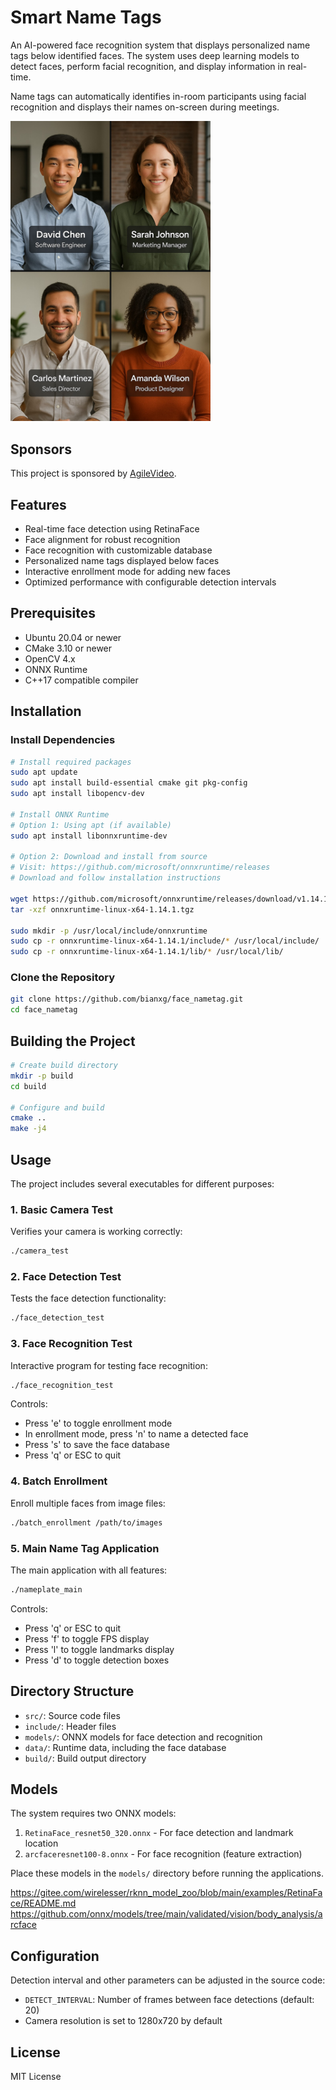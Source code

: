 # Smart Name Tags

An AI-powered face recognition system that displays personalized name tags below identified faces. The system uses deep learning models to detect faces, perform facial recognition, and display information in real-time.

Name tags can automatically identifies in-room participants using facial recognition and displays their names on-screen during meetings.

<img src="name_tags.jpg" alt="Smart name tags" width="320"/>

## Sponsors

This project is sponsored by [AgileVideo](https://www.agilevideovc.com).

## Features

- Real-time face detection using RetinaFace
- Face alignment for robust recognition
- Face recognition with customizable database
- Personalized name tags displayed below faces
- Interactive enrollment mode for adding new faces
- Optimized performance with configurable detection intervals

## Prerequisites

- Ubuntu 20.04 or newer
- CMake 3.10 or newer
- OpenCV 4.x
- ONNX Runtime
- C++17 compatible compiler

## Installation

### Install Dependencies

```bash
# Install required packages
sudo apt update
sudo apt install build-essential cmake git pkg-config
sudo apt install libopencv-dev

# Install ONNX Runtime
# Option 1: Using apt (if available)
sudo apt install libonnxruntime-dev

# Option 2: Download and install from source
# Visit: https://github.com/microsoft/onnxruntime/releases
# Download and follow installation instructions

wget https://github.com/microsoft/onnxruntime/releases/download/v1.14.1/onnxruntime-linux-x64-1.14.1.tgz
tar -xzf onnxruntime-linux-x64-1.14.1.tgz

sudo mkdir -p /usr/local/include/onnxruntime
sudo cp -r onnxruntime-linux-x64-1.14.1/include/* /usr/local/include/
sudo cp -r onnxruntime-linux-x64-1.14.1/lib/* /usr/local/lib/
```

### Clone the Repository

```bash
git clone https://github.com/bianxg/face_nametag.git
cd face_nametag
```

## Building the Project

```bash
# Create build directory
mkdir -p build
cd build

# Configure and build
cmake ..
make -j4
```

## Usage

The project includes several executables for different purposes:

### 1. Basic Camera Test

Verifies your camera is working correctly:

```bash
./camera_test
```

### 2. Face Detection Test

Tests the face detection functionality:

```bash
./face_detection_test
```

### 3. Face Recognition Test

Interactive program for testing face recognition:

```bash
./face_recognition_test
```

Controls:
- Press 'e' to toggle enrollment mode
- In enrollment mode, press 'n' to name a detected face
- Press 's' to save the face database
- Press 'q' or ESC to quit

### 4. Batch Enrollment

Enroll multiple faces from image files:

```bash
./batch_enrollment /path/to/images
```

### 5. Main Name Tag Application

The main application with all features:

```bash
./nameplate_main
```

Controls:
- Press 'q' or ESC to quit
- Press 'f' to toggle FPS display
- Press 'l' to toggle landmarks display
- Press 'd' to toggle detection boxes

## Directory Structure

- `src/`: Source code files
- `include/`: Header files
- `models/`: ONNX models for face detection and recognition
- `data/`: Runtime data, including the face database
- `build/`: Build output directory

## Models

The system requires two ONNX models:
1. `RetinaFace_resnet50_320.onnx` - For face detection and landmark location
2. `arcfaceresnet100-8.onnx` - For face recognition (feature extraction)

Place these models in the `models/` directory before running the applications.

https://gitee.com/wirelesser/rknn_model_zoo/blob/main/examples/RetinaFace/README.md
https://github.com/onnx/models/tree/main/validated/vision/body_analysis/arcface

## Configuration

Detection interval and other parameters can be adjusted in the source code:
- `DETECT_INTERVAL`: Number of frames between face detections (default: 20)
- Camera resolution is set to 1280x720 by default

## License

MIT License
